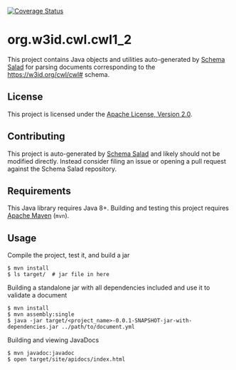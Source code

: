 [![Coverage Status](https://coveralls.io/repos/github/common-workflow-language/cwljava/badge.svg?branch=cwl-1.2.0)](https://coveralls.io/github/common-workflow-language/cwljava?branch=cwl-1.2.0)

# org.w3id.cwl.cwl1_2

This project contains Java objects and utilities  auto-generated by <a href="https://github.com/common-workflow-language/schema_salad">Schema Salad</a> for parsing documents corresponding to the https://w3id.org/cwl/cwl# schema.

## License

This project is licensed under the [Apache License, Version 2.0](https://www.apache.org/licenses/LICENSE-2.0.txt).

## Contributing

This project is auto-generated by [Schema Salad](https://github.com/common-workflow-language/schema_salad)
and likely should not be modified directly. Instead consider filing an issue or opening
a pull request against the Schema Salad repository.

## Requirements

This Java library requires Java 8+. Building and testing this project requires
[Apache Maven](https://maven.apache.org/) (``mvn``).

## Usage

Compile the project, test it, and build a jar

    $ mvn install
    $ ls target/  # jar file in here

Building a standalone jar with all dependencies included and use it to validate a document

    $ mvn install
    $ mvn assembly:single
    $ java -jar target/<project_name>-0.0.1-SNAPSHOT-jar-with-dependencies.jar ../path/to/document.yml

Building and viewing JavaDocs

    $ mvn javadoc:javadoc
    $ open target/site/apidocs/index.html
